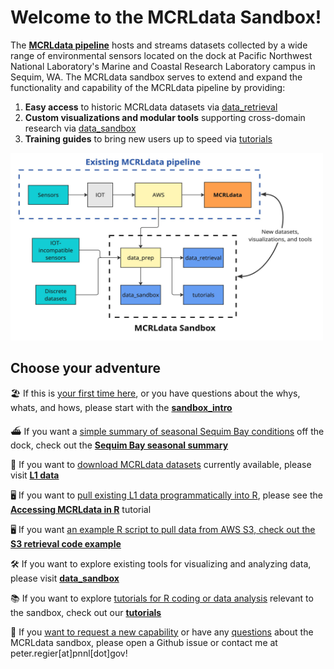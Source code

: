 
# Welcome to the MCRLdata Sandbox!

The **[MCRLdata pipeline](https://mcrldata.pnnl.gov/)** hosts and streams datasets collected by a wide range of environmental sensors located on the dock at Pacific Northwest National Laboratory's Marine and Coastal Research Laboratory campus in Sequim, WA. The MCRLdata sandbox serves to extend and expand the functionality and capability of the MCRLdata pipeline by providing:

  1) **Easy access** to historic MCRLdata datasets via [data_retrieval](https://github.com/MCRLdata-Sandbox/data_retrieval)
  2) **Custom visualizations and modular tools** supporting cross-domain research via [data_sandbox](https://github.com/MCRLdata-Sandbox/data_sandbox)
  4) **Training guides** to bring new users up to speed via [tutorials](https://github.com/MCRLdata-Sandbox/tutorials)

<img src="https://github.com/MCRLdata-Sandbox/.github/blob/main/sandbox_domain.jpg" alt="" width="500" height="300">

## Choose your adventure

🏖️ If this is <ins>your first time here</ins>, or you have questions about the whys, whats, and hows, please start with the **[sandbox_intro](https://github.com/MCRLdata-Sandbox/.github/blob/main/sandbox_intro.md)**

⛴️ If you want a <ins>simple summary of seasonal Sequim Bay conditions</ins> off the dock, check out the **[Sequim Bay seasonal summary](https://github.com/MCRLdata-Sandbox/data_sandbox/blob/main/scripts/3_sequim_bay_seasonality.md)**

💾 If you want to <ins>download MCRLdata datasets</ins> currently available, please visit **[L1 data](https://github.com/MCRLdata-Sandbox/data_prep/tree/main/data/outputs/L1)**

🖥️ If you want to <ins>pull existing L1 data programmatically into R</ins>, please see the **[Accessing MCRLdata in R](https://github.com/MCRLdata-Sandbox/tutorials/blob/main/scripts/1_L1_data_basics.R)** tutorial

🖥️ If you want <ins>an example R script to pull data from AWS S3<ins>, check out the **[S3 retrieval code example](https://github.com/MCRLdata-Sandbox/data_retrieval/blob/main/scripts/250716_S3_retrieval_script.R)**

🛠️ If you want to explore existing tools for visualizing and analyzing data, please visit **[data_sandbox](https://github.com/MCRLdata-Sandbox/data_sandbox)**

📚 If you want to explore  <ins>tutorials for R coding or data analysis</ins> relevant to the sandbox, check out our **[tutorials](https://github.com/MCRLdata-Sandbox/tutorials/tree/main/scripts)**

🤨 If you <ins>want to request a new capability</ins> or have any <ins>questions</ins> about the MCRLdata sandbox, please open a Github issue or contact me at peter.regier[at]pnnl[dot]gov! 
